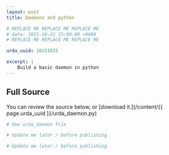 ```yaml
---
layout: post
title: Daemons and python

# REPLACE ME REPLACE ME REPLACE ME
# date: 2015-10-22 15:00:00 +0400
# REPLACE ME REPLACE ME REPLACE ME

urda_uuid: 20151025

excerpt: |
    Build a basic daemon in python
---
```


## Full Source

You can review the source below, or
[download it.](/content/{{ page.urda_uuid }}/urda_daemon.py)

```python
# See urda_daemon file
```

```bash
# Update me later / before publishing
```

```bash
# Update me later / before publishing
```
